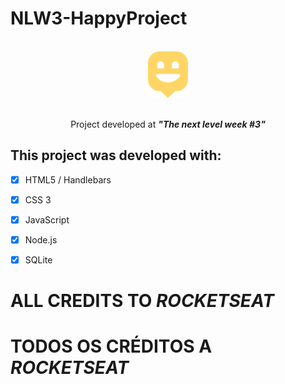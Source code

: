 # NLW3-HappyProject

<br>

<div align="center">
    <img 
    src = "public/images/logo-icon.png"/>
<br>
<br>
<p>Project developed at <i><b>"The next level week #3"</b></i></p>
</div>


## This project was developed with:

- [x] HTML5 / Handlebars

- [x] CSS 3

- [x] JavaScript

- [x] Node.js

- [x] SQLite

# ALL CREDITS TO _ROCKETSEAT_

# TODOS OS CRÉDITOS A _ROCKETSEAT_
